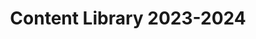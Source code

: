 ---
title: Content Library 2023-2024
redirect_to: https://docs.google.com/spreadsheets/d/1FS9AP4f6n7Z0ykTT_VYrNywRJ473o-wpixFZIQQ9Ilo/edit?usp=sharing
redirect_from: 
  - /ContentLibrary
  - /contentlibrary
---